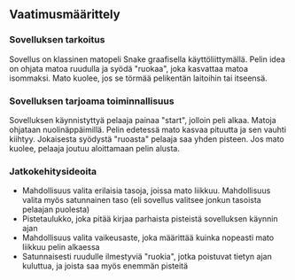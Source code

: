 
## Vaatimusmäärittely
### Sovelluksen tarkoitus
Sovellus on klassinen matopeli Snake graafisella käyttöliittymällä. Pelin idea on ohjata matoa ruudulla ja syödä "ruokaa", joka kasvattaa matoa isommaksi. Mato kuolee, jos se törmää pelikentän laitoihin tai itseensä.
### Sovelluksen tarjoama toiminnallisuus
Sovelluksen käynnistyttyä pelaaja painaa "start", jolloin peli alkaa. Matoja ohjataan nuolinäppäimillä. Pelin edetessä mato kasvaa pituutta ja sen vauhti kiihtyy. Jokaisesta syödystä "ruoasta" pelaaja saa yhden pisteen. Jos mato kuolee, pelaaja joutuu aloittamaan pelin alusta.

### Jatkokehitysideoita
- Mahdollisuus valita erilaisia tasoja, joissa mato liikkuu. Mahdollisuus valita myös satunnainen taso (eli sovellus valitsee jonkun tasoista pelaajan puolesta)
- Pistetaulukko, joka pitää kirjaa parhaista pisteistä sovelluksen käynnin ajan
- Mahdollisuus valita vaikeusaste, joka määrittää kuinka nopeasti mato liikkuu pelin alkaessa
- Satunnaisesti ruudulle ilmestyviä "ruokia", jotka poistuvat tietyn ajan kuluttua, ja joista saa myös enemmän pisteitä


